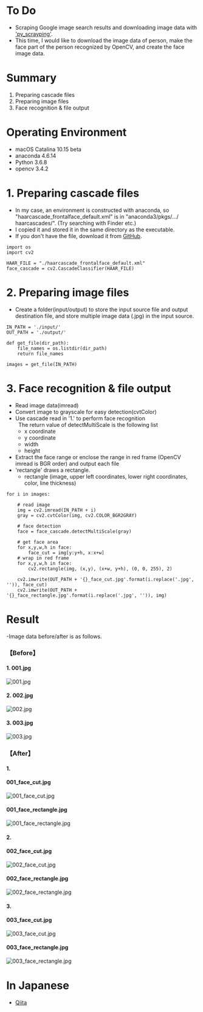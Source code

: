# To Do
- Scraping Google image search results and downloading image data with ['py_scrayping'](https://github.com/hiraku00/py_scrayping).
- This time, I would like to download the image data of person, make the face part of the person recognized by OpenCV, and create the face image data.

# Summary
1. Preparing cascade files
2. Preparing image files
3. Face recognition & file output

# Operating Environment
- macOS Catalina 10.15 beta
- anaconda 4.6.14
- Python 3.6.8
- opencv 3.4.2

# 1. Preparing cascade files
- In my case, an environment is constructed with anaconda, so "haarcascade_frontalface_default.xml" is in "anaconda3/pkgs/.../ haarcascades/". (Try searching with Finder etc.)
- I copied it and stored it in the same directory as the executable.
- If you don't have the file, download it from [GitHub](https://github.com/opencv/opencv/tree/master/data/haarcascades).

```python:1.Preparing cascade files
import os
import cv2

HAAR_FILE = "./haarcascade_frontalface_default.xml"
face_cascade = cv2.CascadeClassifier(HAAR_FILE)
```

# 2. Preparing image files
- Create a folder(input/output) to store the input source file and output destination file, and store multiple image data (.jpg) in the input source.

```python:2.Preparing image files
IN_PATH = './input/'
OUT_PATH = './output/'

def get_file(dir_path):
    file_names = os.listdir(dir_path)
    return file_names

images = get_file(IN_PATH)
```

# 3. Face recognition & file output
- Read image data(imread)
- Convert image to grayscale for easy detection(cvtColor)
- Use cascade read in '1.' to perform face recognition  
  The return value of detectMultiScale is the following list
  - x coordinate
  - y coordinate
  - width
  - height
- Extract the face range or enclose the range in red frame (OpenCV imread is BGR order) and output each file
- 'rectangle' draws a rectangle.
  - rectangle (image, upper left coordinates, lower right coordinates, color, line thickness)


```python:3.Face recognition & file output
for i in images:

    # read image
    img = cv2.imread(IN_PATH + i)
    gray = cv2.cvtColor(img, cv2.COLOR_BGR2GRAY)

    # face detection
    face = face_cascade.detectMultiScale(gray)

    # get face area
    for x,y,w,h in face:
        face_cut = img[y:y+h, x:x+w]
    # wrap in red frame
    for x,y,w,h in face:
        cv2.rectangle(img, (x,y), (x+w, y+h), (0, 0, 255), 2)

    cv2.imwrite(OUT_PATH + '{}_face_cut.jpg'.format(i.replace('.jpg', '')), face_cut)
    cv2.imwrite(OUT_PATH + '{}_face_rectangle.jpg'.format(i.replace('.jpg', '')), img)
```

# Result
-Image data before/after is as follows.

### 【Before】  
#### 1. 001.jpg
![001.jpg](https://qiita-image-store.s3.ap-northeast-1.amazonaws.com/0/67194/8a47f7f5-481b-435c-f64a-ed6f19ccacd8.jpeg)

#### 2. 002.jpg
![002.jpg](https://qiita-image-store.s3.ap-northeast-1.amazonaws.com/0/67194/d482f683-7d37-52d7-c202-044b16dabc2d.jpeg)

#### 3. 003.jpg
![003.jpg](https://qiita-image-store.s3.ap-northeast-1.amazonaws.com/0/67194/7308e02a-d730-21ab-4a9c-774d79c5026f.jpeg)


### 【After】
#### 1.
#### 001_face_cut.jpg
![001_face_cut.jpg](https://qiita-image-store.s3.ap-northeast-1.amazonaws.com/0/67194/11ab9bf7-4e1d-a463-b0bd-f5200caf988a.jpeg)
#### 001_face_rectangle.jpg
![001_face_rectangle.jpg](https://qiita-image-store.s3.ap-northeast-1.amazonaws.com/0/67194/376dbac8-8291-0d50-a155-f95581093072.jpeg)

#### 2.
#### 002_face_cut.jpg
![002_face_cut.jpg](https://qiita-image-store.s3.ap-northeast-1.amazonaws.com/0/67194/987241a7-8446-bbc9-5f28-3c1526172e13.jpeg)
#### 002_face_rectangle.jpg
![002_face_rectangle.jpg](https://qiita-image-store.s3.ap-northeast-1.amazonaws.com/0/67194/f5656d45-e97c-ce88-559c-2ec329454d8b.jpeg)

#### 3.
#### 003_face_cut.jpg
![003_face_cut.jpg](https://qiita-image-store.s3.ap-northeast-1.amazonaws.com/0/67194/94ad96c0-f37a-3c99-43b1-e15cfb9c9054.jpeg)
#### 003_face_rectangle.jpg
![003_face_rectangle.jpg](https://qiita-image-store.s3.ap-northeast-1.amazonaws.com/0/67194/f541162a-0b03-c96c-f287-5704f97c08f8.jpeg)

# In Japanese
- [Qiita](XXXX)
